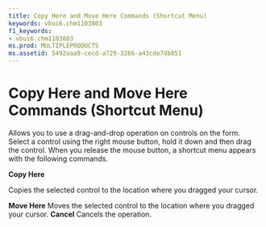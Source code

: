 ```yaml
---
title: Copy Here and Move Here Commands (Shortcut Menu)
keywords: vbui6.chm1103803
f1_keywords:
- vbui6.chm1103803
ms.prod: MULTIPLEPRODUCTS
ms.assetid: 5492aaa9-cecd-a729-3266-a43cde7db051
---
```



# Copy Here and Move Here Commands (Shortcut Menu)

Allows you to use a drag-and-drop operation on controls on the form. Select a control using the right mouse button, hold it down and then drag the control. When you release the mouse button, a shortcut menu appears with the following commands.

 **Copy Here**

Copies the selected control to the location where you dragged your cursor.

 **Move Here**
Moves the selected control to the location where you dragged your cursor.
 **Cancel**
Cancels the operation.

